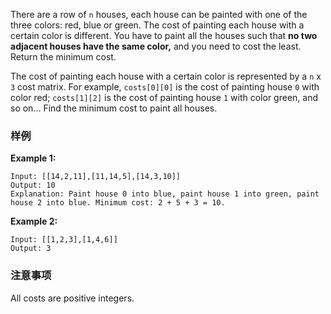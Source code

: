 <div role="tabpanel" aria-hidden="false" class="ant-tabs-tabpane ant-tabs-tabpane-active"><div tabindex="0" role="presentation" style="width: 0px; height: 0px; overflow: hidden; position: absolute;"></div><div class="problem-modal-description problem-description-markdown light"><div class="problem-modal-description-main"><div class="rendered-markdown markdown-body sample-markdown "><p>There are a row of <code>n</code> houses, each house can be painted with one of the three colors: red, blue or green. The cost of painting each house with a certain color is different. You have to paint all the houses such that <strong>no two adjacent houses have the same color,</strong> and you need to cost the least. Return the minimum cost.</p>
<p>The cost of painting each house with a certain color is represented by a <code>n</code> x <code>3</code> cost matrix. For example, <code>costs[0][0]</code> is the cost of painting house <code>0</code> with color red; <code>costs[1][2]</code> is the cost of painting house <code>1</code> with color green, and so on... Find the minimum cost to paint all houses.</p>
</div></div><div class="problem-modal-description-example"><h3><span>样例</span></h3><div class="rendered-markdown markdown-body sample-markdown "><p><strong>Example 1:</strong></p>
<pre><code>Input: [[14,2,11],[11,14,5],[14,3,10]]
Output: 10
Explanation: Paint house 0 into blue, paint house 1 into green, paint house 2 into blue. Minimum cost: 2 + 5 + 3 = 10.
</code></pre>
<p><strong>Example 2:</strong></p>
<pre><code>Input: [[1,2,3],[1,4,6]]
Output: 3
</code></pre>
</div></div><div class="problem-modal-description-notice"><h3><span>注意事项</span></h3><div class="rendered-markdown markdown-body sample-markdown "><p>All costs are positive integers.</p>
</div></div></div><div tabindex="0" role="presentation" style="width: 0px; height: 0px; overflow: hidden; position: absolute;"></div></div>